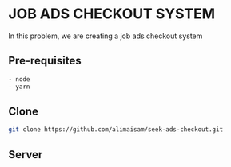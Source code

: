# JOB ADS CHECKOUT SYSTEM
In this problem, we are creating a job ads checkout system

## Pre-requisites
```bash
- node
- yarn
```

## Clone
```bash
git clone https://github.com/alimaisam/seek-ads-checkout.git
```

## Server
